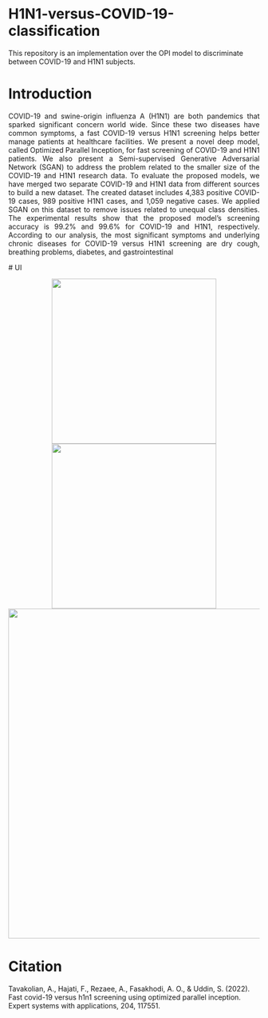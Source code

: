 # H1N1-versus-COVID-19-classification
This repository is an implementation over the OPI model to discriminate between COVID-19 and H1N1 subjects.
# Introduction 
<p align="justify"> COVID-19 and swine-origin influenza A (H1N1) are both pandemics that sparked significant concern world
wide. Since these two diseases have common symptoms, a fast COVID-19 versus H1N1 screening helps better
 manage patients at healthcare facilities. We present a novel deep model, called Optimized Parallel Inception,
 for fast screening of COVID-19 and H1N1 patients. We also present a Semi-supervised Generative Adversarial
 Network (SGAN) to address the problem related to the smaller size of the COVID-19 and H1N1 research data.
 To evaluate the proposed models, we have merged two separate COVID-19 and H1N1 data from different
 sources to build a new dataset. The created dataset includes 4,383 positive COVID-19 cases, 989 positive
 H1N1 cases, and 1,059 negative cases. We applied SGAN on this dataset to remove issues related to unequal
 class densities. The experimental results show that the proposed model’s screening accuracy is 99.2% and
 99.6% for COVID-19 and H1N1, respectively. According to our analysis, the most significant symptoms and
 underlying chronic diseases for COVID-19 versus H1N1 screening are dry cough, breathing problems, diabetes,
 and gastrointestinal
</p>
# UI
<p align="center">
  <img src="https://github.com/user-attachments/assets/ecc25ab7-2ed8-464e-a009-d2a8449370b4" width="330"  border-style="solid"
  border-color= "black">
  <img src="https://github.com/user-attachments/assets/cb6f05fd-ab9f-4682-88e9-e5a2ebeda7d3" width="330">
  <img src="https://github.com/user-attachments/assets/9b93a60d-6941-48f6-a435-680d1de0589a" width="660">
</p>

# Citation 
Tavakolian, A., Hajati, F., Rezaee, A., Fasakhodi, A. O., & Uddin, S. (2022). Fast covid-19 versus h1n1 screening using optimized parallel inception. Expert systems with applications, 204, 117551.
